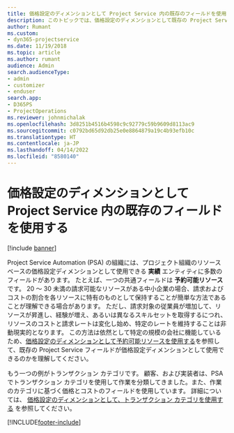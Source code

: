 ```yaml
---
title: 価格設定のディメンションとして Project Service 内の既存のフィールドを使用する
description: このトピックでは、価格設定のディメンションとして既存の Project Service フィールドを使用する方法について説明します。
author: Rumant
ms.custom:
- dyn365-projectservice
ms.date: 11/19/2018
ms.topic: article
ms.author: rumant
audience: Admin
search.audienceType:
- admin
- customizer
- enduser
search.app:
- D365PS
- ProjectOperations
ms.reviewer: johnmichalak
ms.openlocfilehash: 3d8251b4516b4598c9c92779c59b9609d8113ac9
ms.sourcegitcommit: c0792bd65d92db25e0e8864879a19c4b93efb10c
ms.translationtype: HT
ms.contentlocale: ja-JP
ms.lasthandoff: 04/14/2022
ms.locfileid: "8580140"
---
```

# <a name="use-an-existing-field-in-project-service-as-a-pricing-dimension"></a>価格設定のディメンションとして Project Service 内の既存のフィールドを使用する

[!include [banner](../includes/psa-now-project-operations.md)]

Project Service Automation (PSA) の組織には、プロジェクト組織のリソース ベースの価格設定ディメンションとして使用できる **実績** エンティティに多数のフィールドがあります。 たとえば、一つの共通フィールドは **予約可能リソース** です。 20 ～ 30 未満の請求可能なリソースがある中小企業の場合、請求およびコストの割合を各リソースに特有のものとして保持することが簡単な方法であることが理解できる場合があります。 ただし、請求対象の従業員が増加して、リソースが昇進し、経験が増え、あるいは異なるスキルセットを取得するにつれ、リソースのコストと請求レートは変化し始め、特定のレートを維持することは非動現実的となります。 この方法は依然として特定の規模の会社に機能しているため、[価格設定のディメンションとして予約可能リソースを使用する](bookable-resource-pricing-dimension.md)を参照して、既存の Project Service フィールドが価格設定ディメンションとして使用できるのかを理解してください。

もう一つの例がトランザクション カテゴリです。 顧客、および実装者は、PSA でトランザクション カテゴリを使用して作業を分類してきました。また、作業のカテゴリに基づく価格とコストのフィールドを使用しています。 詳細については、 [価格設定のディメンションとして、トランザクション カテゴリを使用する](transaction-category-pricing-dimension.md) を参照してください。


[!INCLUDE[footer-include](../includes/footer-banner.md)]

